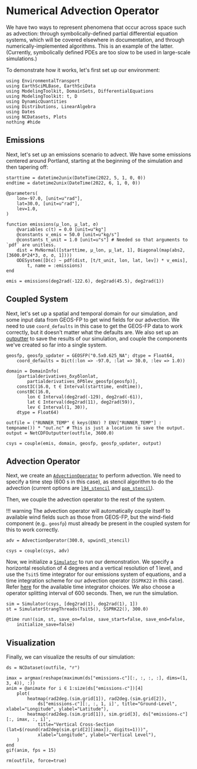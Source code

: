 # Numerical Advection Operator

We have two ways to represent phenomena that occur across space such as advection: through symbolically-defined partial differential equation systems, which will be covered elsewhere in
documentation, and through numerically-implemented algorithms.
This is an example of the latter. (Currently, symbolically defined PDEs are too slow to be
used in large-scale simulations.)

To demonstrate how it works, let's first set up our environment:

```@example adv
using EnvironmentalTransport
using EarthSciMLBase, EarthSciData
using ModelingToolkit, DomainSets, DifferentialEquations
using ModelingToolkit: t, D
using DynamicQuantities
using Distributions, LinearAlgebra
using Dates
using NCDatasets, Plots
nothing #hide
```

## Emissions

Next, let's set up an emissions scenario to advect.
We have some emissions centered around Portland, starting at the beginning of the simulation and then tapering off:

```@example adv
starttime = datetime2unix(DateTime(2022, 5, 1, 0, 0))
endtime = datetime2unix(DateTime(2022, 6, 1, 0, 0))

@parameters(
    lon=-97.0, [unit=u"rad"],
    lat=30.0, [unit=u"rad"],
    lev=1.0,
)

function emissions(μ_lon, μ_lat, σ)
    @variables c(t) = 0.0 [unit=u"kg"]
    @constants v_emis = 50.0 [unit=u"kg/s"]
    @constants t_unit = 1.0 [unit=u"s"] # Needed so that arguments to `pdf` are unitless.
    dist = MvNormal([starttime, μ_lon, μ_lat, 1], Diagonal(map(abs2, [3600.0*24*3, σ, σ, 1])))
    ODESystem([D(c) ~ pdf(dist, [t/t_unit, lon, lat, lev]) * v_emis],
        t, name = :emissions)
end

emis = emissions(deg2rad(-122.6), deg2rad(45.5), deg2rad(1))
```

## Coupled System

Next, let's set up a spatial and temporal domain for our simulation, and
some input data from GEOS-FP to get wind fields for our advection.
We need to use `coord_defaults` in this case to get the GEOS-FP data to work correctly, but 
it doesn't matter what the defaults are.
We also set up an [outputter](https://data.earthsci.dev/stable/api/#EarthSciData.NetCDFOutputter) to save the results of our simulation, and couple the components we've created so far into a 
single system.

```@example adv
geosfp, geosfp_updater = GEOSFP("0.5x0.625_NA"; dtype = Float64,
    coord_defaults = Dict(:lon => -97.0, :lat => 30.0, :lev => 1.0))

domain = DomainInfo(
    [partialderivatives_δxyδlonlat,
        partialderivatives_δPδlev_geosfp(geosfp)],
    constIC(16.0, t ∈ Interval(starttime, endtime)),
    constBC(16.0,
        lon ∈ Interval(deg2rad(-129), deg2rad(-61)),
        lat ∈ Interval(deg2rad(11), deg2rad(59)),
        lev ∈ Interval(1, 30)),
    dtype = Float64)

outfile = ("RUNNER_TEMP" ∈ keys(ENV) ? ENV["RUNNER_TEMP"] : tempname()) * "out.nc" # This is just a location to save the output.
output = NetCDFOutputter(outfile, 3600.0)

csys = couple(emis, domain, geosfp, geosfp_updater, output) 
```
## Advection Operator

Next, we create an [`AdvectionOperator`](@ref) to perform advection. 
We need to specify a time step (600 s in this case), as stencil algorithm to do the advection (current options are [`l94_stencil`](@ref) and [`ppm_stencil`](@ref)).

Then, we couple the advection operator to the rest of the system.

!!! warning
    The advection operator will automatically couple itself to available wind fields such as those from GEOS-FP, but the wind-field component (e.g.. `geosfp`) must already be present
    in the coupled system for this to work correctly.

```@example adv
adv = AdvectionOperator(300.0, upwind1_stencil)

csys = couple(csys, adv)
```
Now, we initialize a [`Simulator`](https://base.earthsci.dev/dev/simulator/) to run our demonstration. 
We specify a horizontal resolution of 4 degrees and a vertical resolution of 1 level, and use the `Tsit5` time integrator for our emissions system of equations, and a time integration scheme for our advection operator (`SSPRK22` in this case).
Refer [here](https://docs.sciml.ai/DiffEqDocs/stable/solvers/ode_solve/) for the available time integrator choices.
We also choose a operator splitting interval of 600 seconds.
Then, we run the simulation.

```@example adv
sim = Simulator(csys, [deg2rad(1), deg2rad(1), 1])
st = SimulatorStrangThreads(Tsit5(), SSPRK22(), 300.0)

@time run!(sim, st, save_on=false, save_start=false, save_end=false, 
    initialize_save=false)
```

## Visualization

Finally, we can visualize the results of our simulation:

```@example adv
ds = NCDataset(outfile, "r")

imax = argmax(reshape(maximum(ds["emissions₊c"][:, :, :, :], dims=(1, 3, 4)), :))
anim = @animate for i ∈ 1:size(ds["emissions₊c"])[4]
    plot(
        heatmap(rad2deg.(sim.grid[1]), rad2deg.(sim.grid[2]), 
            ds["emissions₊c"][:, :, 1, i]', title="Ground-Level", xlabel="Longitude", ylabel="Latitude"),
        heatmap(rad2deg.(sim.grid[1]), sim.grid[3], ds["emissions₊c"][:, imax, :, i]', 
            title="Vertical Cross-Section (lat=$(round(rad2deg(sim.grid[2][imax]), digits=1)))", 
            xlabel="Longitude", ylabel="Vertical Level"),
    )
end
gif(anim, fps = 15)
```

```@setup adv
rm(outfile, force=true)
```